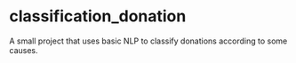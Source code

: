 # classification_donation
A small project that uses basic NLP to classify donations according to some causes. 
